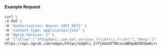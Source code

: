 <!-- Code generated for API Clients. DO NOT EDIT. -->

#### Example Request

```bash
curl \
-X PUT \
-H "Authorization: Bearer {API_KEY}" \
-H "Content-Type: application/json" \
-H "Ngrok-Version: 2" \
-d '{"allow":["(Pingdom\\.com_bot_version_)(\\d+)\\.(\\d+)"],"deny":["(made_up_bot)/(\\d+)\\.(\\d+)"],"enabled":true}' \
https://api.ngrok.com/edges/https/edghts_2rTjkUzHfTNtxxuBEOp8Q3KSbmK/routes/edghtsrt_2rTjkTFYgtKo6kvhTKTQavepXFJ/user_agent_filter
```
